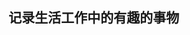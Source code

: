 <!--
 * @Author: wzheng(hb_wangzheng@163.com)
 * @Github: https://github.com/wayley
 * @Company: Fih-ACKN
 * @Date: 2019-08-16 14:42:52
 * @LastEditors: wzheng(hb_wangzheng@163.com)
 * @LastEditTime: 2019-08-16 16:42:47
 * @Description:
 -->

## 记录生活工作中的有趣的事物
